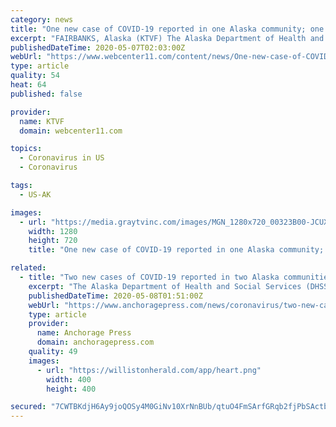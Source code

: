 ```yaml
---
category: news
title: "One new case of COVID-19 reported in one Alaska community; one new death"
excerpt: "FAIRBANKS, Alaska (KTVF) The Alaska Department of Health and Social Services (DHSS) announced Wednesday one new death and one new travel-related case of COVID-19 coronavirus in Tok, which is the first known case for this community. This brings the total ..."
publishedDateTime: 2020-05-07T02:03:00Z
webUrl: "https://www.webcenter11.com/content/news/One-new-case-of-COVID-19-reported-in-one-Alaska-community-one-new-death-570261301.html"
type: article
quality: 54
heat: 64
published: false

provider:
  name: KTVF
  domain: webcenter11.com

topics:
  - Coronavirus in US
  - Coronavirus

tags:
  - US-AK

images:
  - url: "https://media.graytvinc.com/images/MGN_1280x720_00323B00-JCUXZ7.jpg"
    width: 1280
    height: 720
    title: "One new case of COVID-19 reported in one Alaska community; one new death"

related:
  - title: "Two new cases of COVID-19 reported in two Alaska communities; one out-of-state case"
    excerpt: "The Alaska Department of Health and Social Services (DHSS) today announced two new cases of COVID-19 in Eagle River (1) and Kenai (1). This brings the total case count to"
    publishedDateTime: 2020-05-08T01:51:00Z
    webUrl: "https://www.anchoragepress.com/news/coronavirus/two-new-cases-of-covid-19-reported-in-two-alaska-communities-one-out-of-state/article_5ec6cb78-90ce-11ea-bbd0-2b21f377e902.html"
    type: article
    provider:
      name: Anchorage Press
      domain: anchoragepress.com
    quality: 49
    images:
      - url: "https://willistonherald.com/app/heart.png"
        width: 400
        height: 400

secured: "7CWTBKdjH6Ay9joQOSy4M0GiNv10XrNnBUb/qtuO4FmSArfGRqb2fjPbSActbaC6iqARB2i67/UqgjYzKAQj+wKwTgTuUGZnt8cdT9ntuQL3lKRDOSDc7GcbepKoJEqV+VEKi9po+LFj7ddvKqTbWryNyNUOeXpa4486yENAhHIo7o3qaVuPLVMvfqRN+lZZXBk01j9jzkoceJOM5uW5Jc8kC/LoQvz6S65IlE5EAW3b73L6vQ7vw2GwAm14kBj/kvp1pVgqjvycBC+5Uv8II35fz1OcB43odBSOXkGXNw0jcIKQdOOAREnAjBPNSBUS76a+pwHc0QGIJCqqYfcYxLBKa2wB7oeATRLQUEjwnPD0WBwrNV/Csui23DK0zyl3H5MqkG3pH0IaOmtCg5fXp7exBg3I0LE3EwUWGfUDOs8+IW2JeOXviW1GTSSy6FKPgRGlaLYWGP/JzW2RT9QJQFcIHLnHus6tiImAo9eDZ1E=;nWnLzSsDmSCWhjsHyaLSLw=="
---
```


